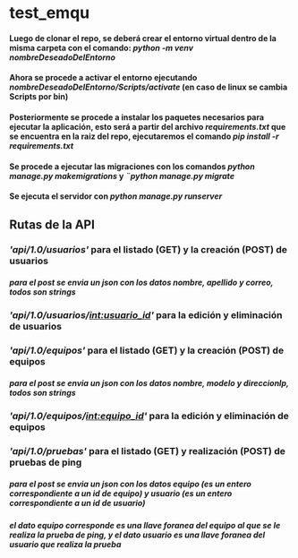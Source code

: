 # test_emqu

#### Luego de clonar el repo, se deberá crear el entorno virtual dentro de la misma carpeta con el comando: *python -m venv nombreDeseadoDelEntorno*
#### Ahora se procede a activar el entorno ejecutando *nombreDeseadoDelEntorno/Scripts/activate* (en caso de linux se cambia Scripts por bin)
#### Posteriormente se procede a instalar los paquetes necesarios para ejecutar la aplicación, esto será a partir del archivo *requirements.txt* que se encuentra en la raiz del repo, ejecutaremos el comando *pip install -r requirements.txt*
#### Se procede a ejecutar las migraciones con los comandos *python manage.py makemigrations* y *¨python manage.py migrate*
#### Se ejecuta el servidor con *python manage.py runserver*

## Rutas de la API
### *'api/1.0/usuarios'* para el listado (GET) y la creación (POST) de usuarios
##### para el post se envia un json con los datos nombre, apellido y correo, todos son strings
### *'api/1.0/usuarios/<int:usuario_id>'* para la edición y eliminación de usuarios
### *'api/1.0/equipos'* para el listado (GET) y la creación (POST) de equipos
##### para el post se envia un json con los datos nombre, modelo y direccionIp, todos son strings
### *'api/1.0/equipos/<int:equipo_id>'* para la edición y eliminación de equipos
### *'api/1.0/pruebas'* para el listado (GET) y realización (POST) de pruebas de ping
##### para el post se envia un json con los datos equipo (es un entero correspondiente a un id de equipo) y usuario (es un entero correspondiente a un id de usuario)
##### el dato equipo corresponde es una llave foranea del equipo al que se le realiza la prueba de ping, y el dato usuario es una llave foranea del usuario que realiza la prueba

